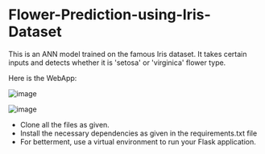 # Flower-Prediction-using-Iris-Dataset
This is an ANN model trained on the famous Iris dataset. It takes certain inputs and detects whether it is 'setosa' or 'virginica' flower type. 

Here is the WebApp:

![image](https://user-images.githubusercontent.com/65129632/134858931-41d0271e-0018-493c-a0bc-ea837e1ae12a.png)

![image](https://user-images.githubusercontent.com/65129632/134859070-7d72b4ab-286c-478d-a8a8-5b0d828a2caf.png)

<ul>
  <li> Clone all the files as given.</li>
  <li>Install the necessary dependencies as given in the requirements.txt file</li>
  <li>For betterment, use a virtual environment to run your Flask application.</li>
</ul>
